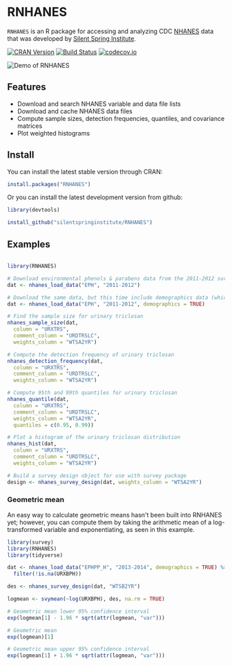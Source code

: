 # RNHANES
`RNHANES` is an R package for accessing and analyzing CDC [NHANES](http://www.cdc.gov/nchs/nhanes.htm) data that was developed by [Silent Spring Institute](http://silentspring.org).

[![CRAN Version](http://www.r-pkg.org/badges/version/RNHANES)](https://cran.r-project.org/web/packages/RNHANES/)
[![Build Status](https://travis-ci.org/SilentSpringInstitute/RNHANES.svg?branch=master)](https://travis-ci.org/SilentSpringInstitute/RNHANES)
[![codecov.io](https://codecov.io/github/SilentSpringInstitute/RNHANES/coverage.svg?branch=master)](https://codecov.io/github/SilentSpringInstitute/RNHANES?branch=master)

![Demo of RNHANES](http://i.imgur.com/TCYW4qR.gif)

## Features

- Download and search NHANES variable and data file lists
- Download and cache NHANES data files
- Compute sample sizes, detection frequencies, quantiles, and covariance matrices
- Plot weighted histograms

## Install

You can install the latest stable version through CRAN:
```R
install.packages("RNHANES")
```

Or you can install the latest development version from github:

```R
library(devtools)

install_github("silentspringinstitute/RNHANES")
```

## Examples

```R

library(RNHANES)

# Download environmental phenols & parabens data from the 2011-2012 survey cycle
dat <- nhanes_load_data("EPH", "2011-2012")

# Download the same data, but this time include demographics data (which includes sample weights)
dat <- nhanes_load_data("EPH", "2011-2012", demographics = TRUE)

# Find the sample size for urinary triclosan
nhanes_sample_size(dat,
  column = "URXTRS",
  comment_column = "URDTRSLC",
  weights_column = "WTSA2YR")

# Compute the detection frequency of urinary triclosan
nhanes_detection_frequency(dat,
  column = "URXTRS",
  comment_column = "URDTRSLC",
  weights_column = "WTSA2YR")

# Compute 95th and 99th quantiles for urinary triclosan
nhanes_quantile(dat,
  column = "URXTRS",
  comment_column = "URDTRSLC",
  weights_column = "WTSA2YR",
  quantiles = c(0.95, 0.99))

# Plot a histogram of the urinary triclosan distribution
nhanes_hist(dat,
  column = "URXTRS",
  comment_column = "URDTRSLC",
  weights_column = "WTSA2YR")

# Build a survey design object for use with survey package
design <- nhanes_survey_design(dat, weights_column = "WTSA2YR")

```

### Geometric mean

An easy way to calculate geometric means hasn't been built into RNHANES yet; however, you can compute them by taking the arithmetic mean of a log-transformed variable and exponentiating, as seen in this example.

```R
library(survey)
library(RNHANES)
library(tidyverse)

dat <- nhanes_load_data("EPHPP_H", "2013-2014", demographics = TRUE) %>%
  filter(!is.na(URXBPH))

des <- nhanes_survey_design(dat, "WTSB2YR")

logmean <- svymean(~log(URXBPH), des, na.rm = TRUE)

# Geometric mean lower 95% confidence interval
exp(logmean[1] - 1.96 * sqrt(attr(logmean, "var")))

# Geometric mean
exp(logmean)[1]

# Geometric mean upper 95% confidence interval
exp(logmean[1] + 1.96 * sqrt(attr(logmean, "var")))
```

